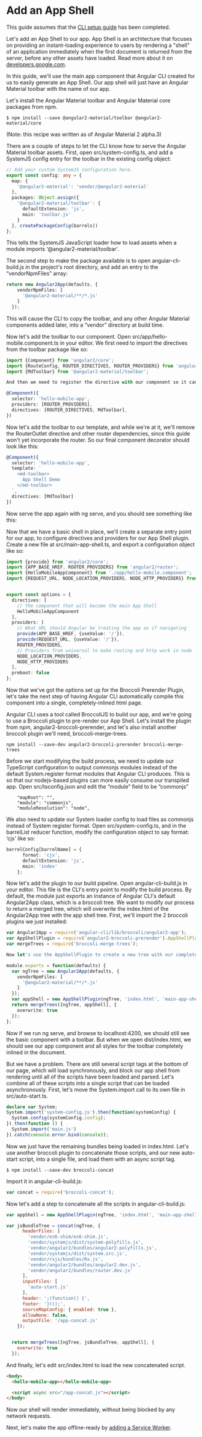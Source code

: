 # Add an App Shell

This guide assumes that the [CLI setup guide](./cli-setup.md) has been completed.

Let's add an App Shell to our app. App Shell is an architecture that focuses on
providing an instant-loading experience to users by rendering a "shell" of an
application immediately when the first document is returned from the server, before
any other assets have loaded. Read more about it
on [developers.google.com](https://developers.google.com/web/updates/2015/11/app-shell?hl=en).

In this guide, we'll use the main app component that Angular CLI created for us to
easily generate an App Shell. Our app shell will just have an Angular Material toolbar
with the name of our app.

Let's install the Angular Material toolbar and Angular Material core packages from npm.

```
$ npm install --save @angular2-material/toolbar @angular2-material/core
```

(Note: this recipe was written as of Angular Material 2 alpha.3)

There are a couple of steps to let the CLI know how to serve the Angular Material toolbar assets. First, open src/system-config.ts, and add a SystemJS config entry for the toolbar in the existing config object:

```typescript
// Add your custom SystemJS configuration here.
export const config: any = {
  map: {
    '@angular2-material': 'vendor/@angular2-material'
  },
  packages: Object.assign({
    '@angular2-material/toolbar': {
      defaultExtension: 'js',
      main: 'toolbar.js'
    }
  }, createPackageConfig(barrels))
};
```

This tells the SystemJS JavaScript loader how to load assets when a module imports ‘@angular2-material/toolbar'.

The second step to make the package available is to open angular-cli-build.js in the project's root directory, and add an entry to the “vendorNpmFiles” array:

```typescript
return new Angular2App(defaults, {
    vendorNpmFiles: [
      '@angular2-material/**/*.js'
    ]
  });
```

This will cause the CLI to copy the toolbar, and any other Angular Material components added later, into a “vendor” directory at build time.

Now let's add the toolbar to our component.
Open src/app/hello-mobile.component.ts in your editor.
We first need to import the directives from the toolbar package like so:

```typescript
import {Component} from 'angular2/core';
import {RouteConfig, ROUTER_DIRECTIVES, ROUTER_PROVIDERS} from 'angular2/router';
import {MdToolbar} from '@angular2-material/toolbar';

And then we need to register the directive with our component so it can be available in the component's view. While we're at it we'll delete the moduleId, templateUrl and styleUrls properties to instead use inline template and styles. Here is what the Component decorator should look like before we add the template:

@Component({
  selector: 'hello-mobile-app',
  providers: [ROUTER_PROVIDERS],
  directives: [ROUTER_DIRECTIVES, MdToolbar],
})
```

Now let's add the toolbar to our template, and while we're at it, we'll remove the RouterOutlet directive and other router dependencies, since this guide won't yet incorporate the router. So our final component decorator should look like this:

```typescript
@Component({
  selector: 'hello-mobile-app',
  template: `
    <md-toolbar>
      App Shell Demo
    </md-toolbar>
  `,
  directives: [MdToolbar]
})
```

Now serve the app again with ng serve, and you should see something like this:


Now that we have a basic shell in place, we'll create a separate entry point for our app, to configure directives and providers for our App Shell plugin. Create a new file at src/main-app-shell.ts, and export a configuration object like so:

```typescript
import {provide} from 'angular2/core';
import {APP_BASE_HREF, ROUTER_PROVIDERS} from 'angular2/router';
import {HelloMobileAppComponent} from './app/hello-mobile.component';
import {REQUEST_URL, NODE_LOCATION_PROVIDERS, NODE_HTTP_PROVIDERS} from 'angular2-universal';


export const options = {
  directives: [
    // The component that will become the main App Shell
    HelloMobileAppComponent
  ],
  providers: [
    // What URL should Angular be treating the app as if navigating
    provide(APP_BASE_HREF, {useValue: '/'}),
    provide(REQUEST_URL, {useValue: '/'}),
    ROUTER_PROVIDERS,
    // Providers from universal to make routing and http work in node
    NODE_LOCATION_PROVIDERS,
    NODE_HTTP_PROVIDERS
  ],
  preboot: false
};
```

Now that we've got the options set up for the Broccoli Prerender Plugin, let's take the next step of having Angular CLI automatically compile this component into a single, completely-inlined html page.

Angular CLI uses a tool called BroccoliJS to build our app, and we're going to use a Broccoli plugin to pre-render our App Shell. Let's install the plugin from npm, angular2-broccoli-prerender, and let's also install another broccoli plugin we'll need, broccoli-merge-trees.

```
npm install --save-dev angular2-broccoli-prerender broccoli-merge-trees
```

Before we start modifying the build process, we need to update our TypeScript configuration to output commonjs modules instead of the default System.register format modules that Angular CLI produces. This is so that our nodejs-based plugins can more easily consume our transpiled app. Open src/tsconfig.json and edit the “module” field to be “commonjs”

```
    "mapRoot": "",
    "module": "commonjs",
    "moduleResolution": "node",
```

We also need to update our System loader config to load files as commonjs instead of System register format. Open 	src/system-config.ts, and in the barrelList reducer function, modify the configuration object to say format: ‘cjs' like so:

```typescript
barrelConfig[barrelName] = {
      format: 'cjs',
      defaultExtension: 'js',
      main: 'index'
    };
```

Now let's add the plugin to our build pipeline. Open angular-cli-build.js in your editor. This file is the CLI's entry point to modify the build process. By default, the module just exports an instance of Angular CLI's default Angular2App class, which is a broccoli tree. We want to modify our process to return a merged tree, which will overwrite the index.html of the Angular2App tree with the app shell tree.  First, we'll import the 2 broccoli plugins we just installed:

```typescript
var Angular2App = require('angular-cli/lib/broccoli/angular2-app');
var AppShellPlugin = require('angular2-broccoli-prerender').AppShellPlugin;
var mergeTrees = require('broccoli-merge-trees');

Now let's use the AppShellPlugin to create a new tree with our completely-inlined index.html.

module.exports = function(defaults) {
  var ngTree = new Angular2App(defaults, {
    vendorNpmFiles: [
      '@angular2-material/**/*.js'
    ]
  });
  var appShell = new AppShellPlugin(ngTree, 'index.html', 'main-app-shell');
  return mergeTrees([ngTree, appShell], {
    overwrite: true
  });
};
```


Now if we run ng serve, and browse to localhost:4200, we should still see the basic component with a toolbar. But when we open dist/index.html, we should see our app component and all styles for the toolbar completely inlined in the document.

But we have a problem. There are still several script tags at the bottom of our page, which will load synchronously, and block our app shell from rendering until all of the scripts have been loaded and parsed. Let's combine all of these scripts into a single script that can be loaded asynchronously. First, let's move the System.import call to its own file in src/auto-start.ts.

```typescript
declare var System;
System.import('system-config.js').then(function(systemConfig) {
  System.config(systemConfig.config);
}).then(function () {
  System.import('main.js')
}).catch(console.error.bind(console));
```

Now we just have the remaining bundles being loaded in index.html. Let's use another broccoli plugin to concatenate those scripts, and our new auto-start script, into a single file, and load them with an async script tag.

```
$ npm install --save-dev broccoli-concat
```

Import it in angular-cli-build.js:

```js
var concat = require('broccoli-concat');
```

Now let's add a step to concatenate all the scripts in angular-cli-build.js:

```js
var appShell = new AppShellPlugin(ngTree, 'index.html', 'main-app-shell');

var jsBundleTree = concat(ngTree, {
      headerFiles: [
        'vendor/es6-shim/es6-shim.js',
        'vendor/systemjs/dist/system-polyfills.js',
        'vendor/angular2/bundles/angular2-polyfills.js',
        'vendor/systemjs/dist/system.src.js',
        'vendor/rxjs/bundles/Rx.js',
        'vendor/angular2/bundles/angular2.dev.js',
        'vendor/angular2/bundles/router.dev.js'
      ],
      inputFiles: [
        'auto-start.js'
      ],
      header: ';(function() {',
      footer: '}());',
      sourceMapConfig: { enabled: true },
      allowNone: false,
      outputFile: '/app-concat.js'
    });


  return mergeTrees([ngTree, jsBundleTree, appShell], {
    overwrite: true
  });
```


And finally, let's edit src/index.html to load the new concatenated script.

```html
<body>
  <hello-mobile-app></hello-mobile-app>

  <script async src="/app-concat.js"></script>
</body>
```

Now our shell will render immediately, without being blocked by any network requests.

Next, let's make the app offline-ready by [adding a Service Worker](./service-worker.md).
